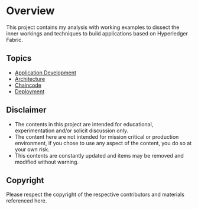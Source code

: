# Overview

This project contains my analysis with working examples to dissect the inner workings and techniques to build applications based on Hyperledger Fabric.

## Topics

* [Application Development](./apps/doc.md)
* [Architecture](./arch/doc.md)
* [Chaincode](./chaincode/doc.md)
* [Deployment](./deployment/doc.md)


## Disclaimer

* The contents in this project are intended for educational, experimentation and/or solicit discussion only.
* The content here are not intended for mission critical or production environment, if you chose to use any aspect of the content, you do so at your own risk.
* This contents are constantly updated and items may be removed and modified without warning.

## Copyright

Please respect the copyright of the respective contributors and materials referenced here.
